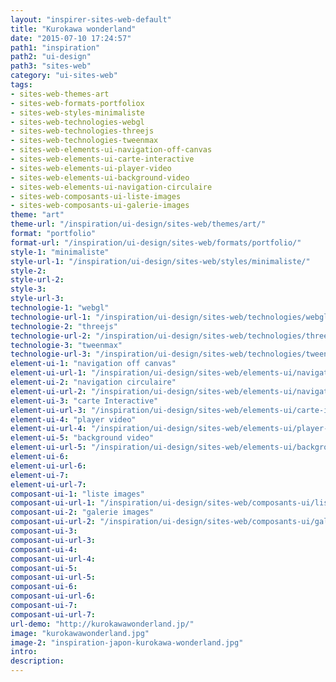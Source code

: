 ```yaml
---
layout: "inspirer-sites-web-default"
title: "Kurokawa wonderland"
date: "2015-07-10 17:24:57"
path1: "inspiration"
path2: "ui-design"
path3: "sites-web"
category: "ui-sites-web"
tags:
- sites-web-themes-art
- sites-web-formats-portfoliox
- sites-web-styles-minimaliste
- sites-web-technologies-webgl
- sites-web-technologies-threejs
- sites-web-technologies-tweenmax
- sites-web-elements-ui-navigation-off-canvas
- sites-web-elements-ui-carte-interactive
- sites-web-elements-ui-player-video
- sites-web-elements-ui-background-video
- sites-web-elements-ui-navigation-circulaire
- sites-web-composants-ui-liste-images
- sites-web-composants-ui-galerie-images
theme: "art"
theme-url: "/inspiration/ui-design/sites-web/themes/art/"
format: "portfolio"
format-url: "/inspiration/ui-design/sites-web/formats/portfolio/"
style-1: "minimaliste"
style-url-1: "/inspiration/ui-design/sites-web/styles/minimaliste/"
style-2:
style-url-2:
style-3:
style-url-3:
technologie-1: "webgl"
technologie-url-1: "/inspiration/ui-design/sites-web/technologies/webgl/"
technologie-2: "threejs"
technologie-url-2: "/inspiration/ui-design/sites-web/technologies/threejs/"
technologie-3: "tweenmax"
technologie-url-3: "/inspiration/ui-design/sites-web/technologies/tweenmax/"
element-ui-1: "navigation off canvas"
element-ui-url-1: "/inspiration/ui-design/sites-web/elements-ui/navigation-off-canvas/"
element-ui-2: "navigation circulaire"
element-ui-url-2: "/inspiration/ui-design/sites-web/elements-ui/navigation-circulaire/"
element-ui-3: "carte Interactive"
element-ui-url-3: "/inspiration/ui-design/sites-web/elements-ui/carte-interactive/"
element-ui-4: "player video"
element-ui-url-4: "/inspiration/ui-design/sites-web/elements-ui/player-video/"
element-ui-5: "background video"
element-ui-url-5: "/inspiration/ui-design/sites-web/elements-ui/background-video/"
element-ui-6:
element-ui-url-6:
element-ui-7:
element-ui-url-7:
composant-ui-1: "liste images"
composant-ui-url-1: "/inspiration/ui-design/sites-web/composants-ui/liste-images/"
composant-ui-2: "galerie images"
composant-ui-url-2: "/inspiration/ui-design/sites-web/composants-ui/galerie-images/"
composant-ui-3:
composant-ui-url-3:
composant-ui-4:
composant-ui-url-4:
composant-ui-5:
composant-ui-url-5:
composant-ui-6:
composant-ui-url-6:
composant-ui-7:
composant-ui-url-7:
url-demo: "http://kurokawawonderland.jp/"
image: "kurokawawonderland.jpg"
image-2: "inspiration-japon-kurokawa-wonderland.jpg"
intro:
description:
---
```

